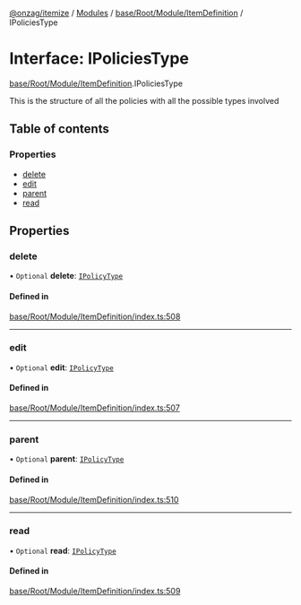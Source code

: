 [@onzag/itemize](../README.md) / [Modules](../modules.md) / [base/Root/Module/ItemDefinition](../modules/base_Root_Module_ItemDefinition.md) / IPoliciesType

# Interface: IPoliciesType

[base/Root/Module/ItemDefinition](../modules/base_Root_Module_ItemDefinition.md).IPoliciesType

This is the structure of all the policies
with all the possible types involved

## Table of contents

### Properties

- [delete](base_Root_Module_ItemDefinition.IPoliciesType.md#delete)
- [edit](base_Root_Module_ItemDefinition.IPoliciesType.md#edit)
- [parent](base_Root_Module_ItemDefinition.IPoliciesType.md#parent)
- [read](base_Root_Module_ItemDefinition.IPoliciesType.md#read)

## Properties

### delete

• `Optional` **delete**: [`IPolicyType`](base_Root_Module_ItemDefinition.IPolicyType.md)

#### Defined in

[base/Root/Module/ItemDefinition/index.ts:508](https://github.com/onzag/itemize/blob/73e0c39e/base/Root/Module/ItemDefinition/index.ts#L508)

___

### edit

• `Optional` **edit**: [`IPolicyType`](base_Root_Module_ItemDefinition.IPolicyType.md)

#### Defined in

[base/Root/Module/ItemDefinition/index.ts:507](https://github.com/onzag/itemize/blob/73e0c39e/base/Root/Module/ItemDefinition/index.ts#L507)

___

### parent

• `Optional` **parent**: [`IPolicyType`](base_Root_Module_ItemDefinition.IPolicyType.md)

#### Defined in

[base/Root/Module/ItemDefinition/index.ts:510](https://github.com/onzag/itemize/blob/73e0c39e/base/Root/Module/ItemDefinition/index.ts#L510)

___

### read

• `Optional` **read**: [`IPolicyType`](base_Root_Module_ItemDefinition.IPolicyType.md)

#### Defined in

[base/Root/Module/ItemDefinition/index.ts:509](https://github.com/onzag/itemize/blob/73e0c39e/base/Root/Module/ItemDefinition/index.ts#L509)
